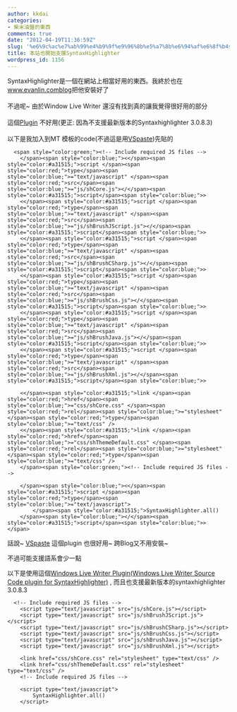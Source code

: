 ```yaml
---
author: kkdai
categories:
- 柴米油鹽的東西
comments: true
date: "2012-04-19T11:36:59Z"
slug: '%e6%9c%ac%e7%ab%99%e4%b9%9f%e9%96%8b%e5%a7%8b%e6%94%af%e6%8f%b4syntaxhighlighter'
title: 本站也開始支援SyntaxHighlighter
wordpress_id: 1156
---
```


SyntaxHighlighter是一個在網站上相當好用的東西。我終於也在<a href="http://www.evanlin.comblog">www.evanlin.comblog</a>把他安裝好了<br></br>不過呢~ 由於Window Live Writer 還沒有找到真的讓我覺得很好用的部分<br></br>這個<a href="http://wlwsyntaxhighlighter.codeplex.com/">Plugin</a> 不好用(更正: 因為不支援最新版本的Syntaxhighlighter 3.0.8.3)<br></br>以下是我加入到MT 模板的code(不過這是用<a href="http://plugins.live.com/writer/detail/paste-from-visual-studio">VSpaste</a>)先貼的




    
      <span style="color:green;"><!-- Include required JS files -->
        </span><span style="color:blue;"><</span><span style="color:#a31515;">script </span><span style="color:red;">type</span><span style="color:blue;">="text/javascript" </span><span style="color:red;">src</span><span style="color:blue;">="js/shCore.js"></</span><span style="color:#a31515;">script</span><span style="color:blue;">>
        <</span><span style="color:#a31515;">script </span><span style="color:red;">type</span><span style="color:blue;">="text/javascript" </span><span style="color:red;">src</span><span style="color:blue;">="js/shBrushJScript.js"></</span><span style="color:#a31515;">script</span><span style="color:blue;">>
        <</span><span style="color:#a31515;">script </span><span style="color:red;">type</span><span style="color:blue;">="text/javascript" </span><span style="color:red;">src</span><span style="color:blue;">="js/shBrushCSharp.js"></</span><span style="color:#a31515;">script</span><span style="color:blue;">>
        <</span><span style="color:#a31515;">script </span><span style="color:red;">type</span><span style="color:blue;">="text/javascript" </span><span style="color:red;">src</span><span style="color:blue;">="js/shBrushCss.js"></</span><span style="color:#a31515;">script</span><span style="color:blue;">>
        <</span><span style="color:#a31515;">script </span><span style="color:red;">type</span><span style="color:blue;">="text/javascript" </span><span style="color:red;">src</span><span style="color:blue;">="js/shBrushJava.js"></</span><span style="color:#a31515;">script</span><span style="color:blue;">>
        <</span><span style="color:#a31515;">script </span><span style="color:red;">type</span><span style="color:blue;">="text/javascript" </span><span style="color:red;">src</span><span style="color:blue;">="js/shBrushXml.js"></</span><span style="color:#a31515;">script</span><span style="color:blue;">>
    
        <</span><span style="color:#a31515;">link </span><span style="color:red;">href</span><span style="color:blue;">="css/shCore.css" </span><span style="color:red;">rel</span><span style="color:blue;">="stylesheet" </span><span style="color:red;">type</span><span style="color:blue;">="text/css" />
        <</span><span style="color:#a31515;">link </span><span style="color:red;">href</span><span style="color:blue;">="css/shThemeDefault.css" </span><span style="color:red;">rel</span><span style="color:blue;">="stylesheet" </span><span style="color:red;">type</span><span style="color:blue;">="text/css" />
        </span><span style="color:green;"><!-- Include required JS files -->
    
        </span><span style="color:blue;"><</span><span style="color:#a31515;">script </span><span style="color:red;">type</span><span style="color:blue;">="text/javascript">
            </span><span style="color:#a31515;">SyntaxHighlighter.all()
        </span><span style="color:blue;"></</span><span style="color:#a31515;">script</span><span style="color:blue;">>
    </span>





話說~ [VSpaste](http://plugins.live.com/writer/detail/paste-from-visual-studio) 這個plugin 也很好用~ 跨Blog又不用安裝~ 





不過可能支援語系會少一點





以下是使用這個[Windows Live Writer Plugin(Windows Live Writer Source Code plugin for SyntaxHighlighter)](http://sourcecodeplugin.codeplex.com/) , 而且也支援最新版本的syntaxhighlighter 3.0.8.3








    
      <!-- Include required JS files -->
        <script type="text/javascript" src="js/shCore.js"></script>
        <script type="text/javascript" src="js/shBrushJScript.js"></script>
        <script type="text/javascript" src="js/shBrushCSharp.js"></script>
        <script type="text/javascript" src="js/shBrushCss.js"></script>
        <script type="text/javascript" src="js/shBrushJava.js"></script>
        <script type="text/javascript" src="js/shBrushXml.js"></script>
    
        <link href="css/shCore.css" rel="stylesheet" type="text/css" />
        <link href="css/shThemeDefault.css" rel="stylesheet" type="text/css" />
        <!-- Include required JS files -->
    
        <script type="text/javascript">
            SyntaxHighlighter.all()
        </script>
